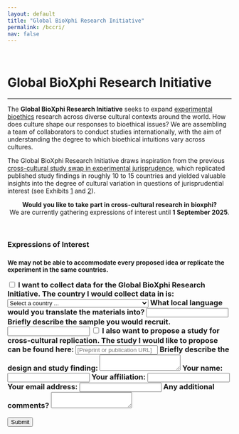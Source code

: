 ```yaml
---
layout: default
title: "Global BioXphi Research Initiative"
permalink: /bccri/
nav: false
---
```


<br>
  <h1><strong>Global BioXphi Research Initiative</strong></h1>
<hr>

  <div class="workshop-description">
  <p>
    The <strong>Global BioXphi Research Initiative</strong> seeks to expand <a href="https://www.researchgate.net/publication/337196406_Experimental_Philosophical_Bioethics">experimental bioethics</a> research across diverse cultural contexts around the world. How does culture shape our responses to bioethical issues? We are assembling a team of collaborators to conduct studies internationally, with the aim of understanding the degree to which bioethical intuitions vary across cultures. 
  </p>
  <p>
    The Global BioXphi Research Initiative draws inspiration from the previous <a href = "https://osf.io/sk7r3/">cross-cultural study swap in experimental jurisprudence</a>, which replicated published study findings in roughly 10 to 15 countries and yielded valuable insights into the degree of cultural variation in questions of jurisprudential interest (see Exhibits <a href = "http://dx.doi.org/10.2139/ssrn.5185137">1</a> and <a href = "https://www.pnas.org/doi/full/10.1073/pnas.2206531119">2</a>).
  </p>
  <p style="text-align:center;">
    <strong>Would you like to take part in cross-cultural research in bioxphi?</strong><br>We are currently gathering expressions of interest until <strong>1 September 2025</strong>.
  </p>
<br>
  <h3><strong>Expressions of Interest</strong><h3>
<p><small>
  We may not be able to accommodate every proposed idea or replicate the experiment in the same countries. 
  </small></p>
<form 
  action="https://mscilab.com/forms/submit.php" 
  method="POST" 
  class="full-width-form"
  data-theme="light">
<!-- Checkbox for data collection -->
<label class="form-checkbox-container">
    <input type="checkbox" name="collect_data" class="form-checkbox"> 
    <span class="form-label">I want to collect data for the Global BioXphi Research Initiative.</span>
  </label>
  <!-- Location dropdown -->
  <label class="form-field">
    <span class="form-label">The country I would collect data in is:</span>
   <select name="country" class="form-control" id="country">
        <option value="0" label="Select a country ... " selected="selected">Select a country ... </option>
        <optgroup id="country-optgroup-Africa" label="Africa">
            <option value="DZ" label="Algeria">Algeria</option>
            <option value="AO" label="Angola">Angola</option>
            <option value="BJ" label="Benin">Benin</option>
            <option value="BW" label="Botswana">Botswana</option>
            <option value="BF" label="Burkina Faso">Burkina Faso</option>
            <option value="BI" label="Burundi">Burundi</option>
            <option value="CM" label="Cameroon">Cameroon</option>
            <option value="CV" label="Cape Verde">Cape Verde</option>
            <option value="CF" label="Central African Republic">Central African Republic</option>
            <option value="TD" label="Chad">Chad</option>
            <option value="KM" label="Comoros">Comoros</option>
            <option value="CG" label="Congo - Brazzaville">Congo - Brazzaville</option>
            <option value="CD" label="Congo - Kinshasa">Congo - Kinshasa</option>
            <option value="CI" label="Côte d’Ivoire">Côte d’Ivoire</option>
            <option value="DJ" label="Djibouti">Djibouti</option>
            <option value="EG" label="Egypt">Egypt</option>
            <option value="GQ" label="Equatorial Guinea">Equatorial Guinea</option>
            <option value="ER" label="Eritrea">Eritrea</option>
            <option value="ET" label="Ethiopia">Ethiopia</option>
            <option value="GA" label="Gabon">Gabon</option>
            <option value="GM" label="Gambia">Gambia</option>
            <option value="GH" label="Ghana">Ghana</option>
            <option value="GN" label="Guinea">Guinea</option>
            <option value="GW" label="Guinea-Bissau">Guinea-Bissau</option>
            <option value="KE" label="Kenya">Kenya</option>
            <option value="LS" label="Lesotho">Lesotho</option>
            <option value="LR" label="Liberia">Liberia</option>
            <option value="LY" label="Libya">Libya</option>
            <option value="MG" label="Madagascar">Madagascar</option>
            <option value="MW" label="Malawi">Malawi</option>
            <option value="ML" label="Mali">Mali</option>
            <option value="MR" label="Mauritania">Mauritania</option>
            <option value="MU" label="Mauritius">Mauritius</option>
            <option value="YT" label="Mayotte">Mayotte</option>
            <option value="MA" label="Morocco">Morocco</option>
            <option value="MZ" label="Mozambique">Mozambique</option>
            <option value="NA" label="Namibia">Namibia</option>
            <option value="NE" label="Niger">Niger</option>
            <option value="NG" label="Nigeria">Nigeria</option>
            <option value="RW" label="Rwanda">Rwanda</option>
            <option value="RE" label="Réunion">Réunion</option>
            <option value="SH" label="Saint Helena">Saint Helena</option>
            <option value="SN" label="Senegal">Senegal</option>
            <option value="SC" label="Seychelles">Seychelles</option>
            <option value="SL" label="Sierra Leone">Sierra Leone</option>
            <option value="SO" label="Somalia">Somalia</option>
            <option value="ZA" label="South Africa">South Africa</option>
            <option value="SD" label="Sudan">Sudan</option>
            <option value="SZ" label="Swaziland">Swaziland</option>
            <option value="ST" label="São Tomé and Príncipe">São Tomé and Príncipe</option>
            <option value="TZ" label="Tanzania">Tanzania</option>
            <option value="TG" label="Togo">Togo</option>
            <option value="TN" label="Tunisia">Tunisia</option>
            <option value="UG" label="Uganda">Uganda</option>
            <option value="EH" label="Western Sahara">Western Sahara</option>
            <option value="ZM" label="Zambia">Zambia</option>
            <option value="ZW" label="Zimbabwe">Zimbabwe</option>
        </optgroup>
        <optgroup id="country-optgroup-Americas" label="Americas">
            <option value="AI" label="Anguilla">Anguilla</option>
            <option value="AG" label="Antigua and Barbuda">Antigua and Barbuda</option>
            <option value="AR" label="Argentina">Argentina</option>
            <option value="AW" label="Aruba">Aruba</option>
            <option value="BS" label="Bahamas">Bahamas</option>
            <option value="BB" label="Barbados">Barbados</option>
            <option value="BZ" label="Belize">Belize</option>
            <option value="BM" label="Bermuda">Bermuda</option>
            <option value="BO" label="Bolivia">Bolivia</option>
            <option value="BR" label="Brazil">Brazil</option>
            <option value="VG" label="British Virgin Islands">British Virgin Islands</option>
            <option value="CA" label="Canada">Canada</option>
            <option value="KY" label="Cayman Islands">Cayman Islands</option>
            <option value="CL" label="Chile">Chile</option>
            <option value="CO" label="Colombia">Colombia</option>
            <option value="CR" label="Costa Rica">Costa Rica</option>
            <option value="CU" label="Cuba">Cuba</option>
            <option value="DM" label="Dominica">Dominica</option>
            <option value="DO" label="Dominican Republic">Dominican Republic</option>
            <option value="EC" label="Ecuador">Ecuador</option>
            <option value="SV" label="El Salvador">El Salvador</option>
            <option value="FK" label="Falkland Islands">Falkland Islands</option>
            <option value="GF" label="French Guiana">French Guiana</option>
            <option value="GL" label="Greenland">Greenland</option>
            <option value="GD" label="Grenada">Grenada</option>
            <option value="GP" label="Guadeloupe">Guadeloupe</option>
            <option value="GT" label="Guatemala">Guatemala</option>
            <option value="GY" label="Guyana">Guyana</option>
            <option value="HT" label="Haiti">Haiti</option>
            <option value="HN" label="Honduras">Honduras</option>
            <option value="JM" label="Jamaica">Jamaica</option>
            <option value="MQ" label="Martinique">Martinique</option>
            <option value="MX" label="Mexico">Mexico</option>
            <option value="MS" label="Montserrat">Montserrat</option>
            <option value="AN" label="Netherlands Antilles">Netherlands Antilles</option>
            <option value="NI" label="Nicaragua">Nicaragua</option>
            <option value="PA" label="Panama">Panama</option>
            <option value="PY" label="Paraguay">Paraguay</option>
            <option value="PE" label="Peru">Peru</option>
            <option value="PR" label="Puerto Rico">Puerto Rico</option>
            <option value="BL" label="Saint Barthélemy">Saint Barthélemy</option>
            <option value="KN" label="Saint Kitts and Nevis">Saint Kitts and Nevis</option>
            <option value="LC" label="Saint Lucia">Saint Lucia</option>
            <option value="MF" label="Saint Martin">Saint Martin</option>
            <option value="PM" label="Saint Pierre and Miquelon">Saint Pierre and Miquelon</option>
            <option value="VC" label="Saint Vincent and the Grenadines">Saint Vincent and the Grenadines</option>
            <option value="SR" label="Suriname">Suriname</option>
            <option value="TT" label="Trinidad and Tobago">Trinidad and Tobago</option>
            <option value="TC" label="Turks and Caicos Islands">Turks and Caicos Islands</option>
            <option value="VI" label="U.S. Virgin Islands">U.S. Virgin Islands</option>
            <option value="US" label="United States">United States</option>
            <option value="UY" label="Uruguay">Uruguay</option>
            <option value="VE" label="Venezuela">Venezuela</option>
        </optgroup>
        <optgroup id="country-optgroup-Asia" label="Asia">
            <option value="AF" label="Afghanistan">Afghanistan</option>
            <option value="AM" label="Armenia">Armenia</option>
            <option value="AZ" label="Azerbaijan">Azerbaijan</option>
            <option value="BH" label="Bahrain">Bahrain</option>
            <option value="BD" label="Bangladesh">Bangladesh</option>
            <option value="BT" label="Bhutan">Bhutan</option>
            <option value="BN" label="Brunei">Brunei</option>
            <option value="KH" label="Cambodia">Cambodia</option>
            <option value="CN" label="China">China</option>
            <option value="GE" label="Georgia">Georgia</option>
            <option value="HK" label="Hong Kong SAR China">Hong Kong SAR China</option>
            <option value="IN" label="India">India</option>
            <option value="ID" label="Indonesia">Indonesia</option>
            <option value="IR" label="Iran">Iran</option>
            <option value="IQ" label="Iraq">Iraq</option>
            <option value="IL" label="Israel">Israel</option>
            <option value="JP" label="Japan">Japan</option>
            <option value="JO" label="Jordan">Jordan</option>
            <option value="KZ" label="Kazakhstan">Kazakhstan</option>
            <option value="KW" label="Kuwait">Kuwait</option>
            <option value="KG" label="Kyrgyzstan">Kyrgyzstan</option>
            <option value="LA" label="Laos">Laos</option>
            <option value="LB" label="Lebanon">Lebanon</option>
            <option value="MO" label="Macau SAR China">Macau SAR China</option>
            <option value="MY" label="Malaysia">Malaysia</option>
            <option value="MV" label="Maldives">Maldives</option>
            <option value="MN" label="Mongolia">Mongolia</option>
            <option value="MM" label="Myanmar [Burma]">Myanmar [Burma]</option>
            <option value="NP" label="Nepal">Nepal</option>
            <option value="NT" label="Neutral Zone">Neutral Zone</option>
            <option value="KP" label="North Korea">North Korea</option>
            <option value="OM" label="Oman">Oman</option>
            <option value="PK" label="Pakistan">Pakistan</option>
            <option value="PS" label="Palestinian Territories">Palestinian Territories</option>
            <option value="YD" label="People's Democratic Republic of Yemen">People's Democratic Republic of Yemen</option>
            <option value="PH" label="Philippines">Philippines</option>
            <option value="QA" label="Qatar">Qatar</option>
            <option value="SA" label="Saudi Arabia">Saudi Arabia</option>
            <option value="SG" label="Singapore">Singapore</option>
            <option value="KR" label="South Korea">South Korea</option>
            <option value="LK" label="Sri Lanka">Sri Lanka</option>
            <option value="SY" label="Syria">Syria</option>
            <option value="TW" label="Taiwan">Taiwan</option>
            <option value="TJ" label="Tajikistan">Tajikistan</option>
            <option value="TH" label="Thailand">Thailand</option>
            <option value="TL" label="Timor-Leste">Timor-Leste</option>
            <option value="TR" label="Turkey">Turkey</option>
            <option value="TM" label="Turkmenistan">Turkmenistan</option>
            <option value="AE" label="United Arab Emirates">United Arab Emirates</option>
            <option value="UZ" label="Uzbekistan">Uzbekistan</option>
            <option value="VN" label="Vietnam">Vietnam</option>
            <option value="YE" label="Yemen">Yemen</option>
        </optgroup>
        <optgroup id="country-optgroup-Europe" label="Europe">
            <option value="AL" label="Albania">Albania</option>
            <option value="AD" label="Andorra">Andorra</option>
            <option value="AT" label="Austria">Austria</option>
            <option value="BY" label="Belarus">Belarus</option>
            <option value="BE" label="Belgium">Belgium</option>
            <option value="BA" label="Bosnia and Herzegovina">Bosnia and Herzegovina</option>
            <option value="BG" label="Bulgaria">Bulgaria</option>
            <option value="HR" label="Croatia">Croatia</option>
            <option value="CY" label="Cyprus">Cyprus</option>
            <option value="CZ" label="Czech Republic">Czech Republic</option>
            <option value="DK" label="Denmark">Denmark</option>
            <option value="DD" label="East Germany">East Germany</option>
            <option value="EE" label="Estonia">Estonia</option>
            <option value="FO" label="Faroe Islands">Faroe Islands</option>
            <option value="FI" label="Finland">Finland</option>
            <option value="FR" label="France">France</option>
            <option value="DE" label="Germany">Germany</option>
            <option value="GI" label="Gibraltar">Gibraltar</option>
            <option value="GR" label="Greece">Greece</option>
            <option value="GG" label="Guernsey">Guernsey</option>
            <option value="HU" label="Hungary">Hungary</option>
            <option value="IS" label="Iceland">Iceland</option>
            <option value="IE" label="Ireland">Ireland</option>
            <option value="IM" label="Isle of Man">Isle of Man</option>
            <option value="IT" label="Italy">Italy</option>
            <option value="JE" label="Jersey">Jersey</option>
            <option value="LV" label="Latvia">Latvia</option>
            <option value="LI" label="Liechtenstein">Liechtenstein</option>
            <option value="LT" label="Lithuania">Lithuania</option>
            <option value="LU" label="Luxembourg">Luxembourg</option>
            <option value="MK" label="Macedonia">Macedonia</option>
            <option value="MT" label="Malta">Malta</option>
            <option value="FX" label="Metropolitan France">Metropolitan France</option>
            <option value="MD" label="Moldova">Moldova</option>
            <option value="MC" label="Monaco">Monaco</option>
            <option value="ME" label="Montenegro">Montenegro</option>
            <option value="NL" label="Netherlands">Netherlands</option>
            <option value="NO" label="Norway">Norway</option>
            <option value="PL" label="Poland">Poland</option>
            <option value="PT" label="Portugal">Portugal</option>
            <option value="RO" label="Romania">Romania</option>
            <option value="RU" label="Russia">Russia</option>
            <option value="SM" label="San Marino">San Marino</option>
            <option value="RS" label="Serbia">Serbia</option>
            <option value="CS" label="Serbia and Montenegro">Serbia and Montenegro</option>
            <option value="SK" label="Slovakia">Slovakia</option>
            <option value="SI" label="Slovenia">Slovenia</option>
            <option value="ES" label="Spain">Spain</option>
            <option value="SJ" label="Svalbard and Jan Mayen">Svalbard and Jan Mayen</option>
            <option value="SE" label="Sweden">Sweden</option>
            <option value="CH" label="Switzerland">Switzerland</option>
            <option value="UA" label="Ukraine">Ukraine</option>
            <option value="SU" label="Union of Soviet Socialist Republics">Union of Soviet Socialist Republics</option>
            <option value="GB" label="United Kingdom">United Kingdom</option>
            <option value="VA" label="Vatican City">Vatican City</option>
            <option value="AX" label="Åland Islands">Åland Islands</option>
        </optgroup>
        <optgroup id="country-optgroup-Oceania" label="Oceania">
            <option value="AS" label="American Samoa">American Samoa</option>
            <option value="AQ" label="Antarctica">Antarctica</option>
            <option value="AU" label="Australia">Australia</option>
            <option value="BV" label="Bouvet Island">Bouvet Island</option>
            <option value="IO" label="British Indian Ocean Territory">British Indian Ocean Territory</option>
            <option value="CX" label="Christmas Island">Christmas Island</option>
            <option value="CC" label="Cocos [Keeling] Islands">Cocos [Keeling] Islands</option>
            <option value="CK" label="Cook Islands">Cook Islands</option>
            <option value="FJ" label="Fiji">Fiji</option>
            <option value="PF" label="French Polynesia">French Polynesia</option>
            <option value="TF" label="French Southern Territories">French Southern Territories</option>
            <option value="GU" label="Guam">Guam</option>
            <option value="HM" label="Heard Island and McDonald Islands">Heard Island and McDonald Islands</option>
            <option value="KI" label="Kiribati">Kiribati</option>
            <option value="MH" label="Marshall Islands">Marshall Islands</option>
            <option value="FM" label="Micronesia">Micronesia</option>
            <option value="NR" label="Nauru">Nauru</option>
            <option value="NC" label="New Caledonia">New Caledonia</option>
            <option value="NZ" label="New Zealand">New Zealand</option>
            <option value="NU" label="Niue">Niue</option>
            <option value="NF" label="Norfolk Island">Norfolk Island</option>
            <option value="MP" label="Northern Mariana Islands">Northern Mariana Islands</option>
            <option value="PW" label="Palau">Palau</option>
            <option value="PG" label="Papua New Guinea">Papua New Guinea</option>
            <option value="PN" label="Pitcairn Islands">Pitcairn Islands</option>
            <option value="WS" label="Samoa">Samoa</option>
            <option value="SB" label="Solomon Islands">Solomon Islands</option>
            <option value="GS" label="South Georgia and the South Sandwich Islands">South Georgia and the South Sandwich Islands</option>
            <option value="TK" label="Tokelau">Tokelau</option>
            <option value="TO" label="Tonga">Tonga</option>
            <option value="TV" label="Tuvalu">Tuvalu</option>
            <option value="UM" label="U.S. Minor Outlying Islands">U.S. Minor Outlying Islands</option>
            <option value="VU" label="Vanuatu">Vanuatu</option>
            <option value="WF" label="Wallis and Futuna">Wallis and Futuna</option>
        </optgroup>
    </select>
  </label>

  <label class="form-field">
    <span class="form-label">What local language would you translate the materials into?</span>
    <input type="text" name="language" class="form-input">
  </label>

  <label class="form-field">
    <span class="form-label">Briefly describe the sample you would recruit.</span>
    <input type="text" name="sample" class="form-input">
  </label>

<label class="form-checkbox-container">
  <input type="checkbox" name="propose_study" class="form-checkbox">
  <span class="form-checkbox-label">I also want to propose a study for cross-cultural replication.</span>
</label>

  <!-- Study link input -->
<label class="form-field">
  <span class="form-label">The study I would like to propose can be found here:</span>
  <input 
    type="url" 
    name="study_link" 
    class="form-input" 
    placeholder="[Preprint or publication URL]"
  >
</label>

  <!-- Hypothesis & design textarea -->
  <label class="form-field">
    <span class="form-label">Briefly describe the design and study finding:</span>
    <textarea name="study_description" class="form-textarea"></textarea>
  </label>

  <!-- Name input -->
  <label class="form-field">
    <span class="form-label">Your name:</span>
    <input type="text" name="name" class="form-input">
  </label>

  <!-- Institution input -->
  <label class="form-field">
    <span class="form-label">Your affiliation:</span>
    <input type="text" name="affiliation" class="form-input">
  </label>

  <!-- Email input -->
  <label class="form-field">
    <span class="form-label">Your email address:</span>
    <input type="email" name="email" class="form-input">
  </label>

  <!-- Additional comments -->
  <label class="form-field">
    <span class="form-label">Any additional comments?</span>
    <textarea name="comments" class="form-textarea"></textarea>
  </label>

<button type="submit" class="form-submit">Submit</button>
